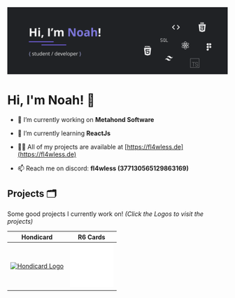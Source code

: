<a href="https://fl4wless.de">
  <img src="./banner.png" />
</a>

# Hi, I'm Noah! 👋

- 🔭 I’m currently working on **Metahond Software**

- 🌱 I’m currently learning **ReactJs**

- 👨‍💻 All of my projects are available at [https://fl4wless.de](https://fl4wless.de)

- 📫 Reach me on discord: **fl4wless (377130565129863169)**

## Projects 🗂

Some good projects I currently work on! *(Click the Logos to visit the projects)*

Hondicard|R6 Cards|
:---:|:---:
<a href="https://hondicard.com" about="_blank"><img src="https://github.com/Metahond/hondicard-frontend/blob/development/public/img/logos/hondicard-logo.png" alt="Hondicard Logo" width="200px" /></a> | <a href="https://r6-cards.vercel.app" about="_blank"><img src="https://github.com/zFl4wless/r6-cards/blob/master/static/r6-icon-100x.png" alt="Rainbow Six Siege Logo" width="100px" height="100px" /></a>

